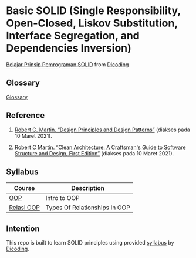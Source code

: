 # Basic SOLID (Single Responsibility, Open-Closed, Liskov Substitution, Interface Segregation, and Dependencies Inversion)

[Belajar Prinsip Pemrograman SOLID](https://www.dicoding.com/academies/169) from [Dicoding](https://www.dicoding.com/users/787116)

## Glossary

[Glossary](https://github.com/fadhilhaka/Basic-SOLID/tree/main/glossary)

## Reference

1. [Robert C. Martin. “Design Principles and Design Patterns”](http://www.cvc.uab.es/shared/teach/a21291/temes/object_oriented_design/materials_adicionals/principles_and_patterns.pdf) (diakses pada 10 Maret 2021). 

2. [Robert C Martin. “Clean Architecture: A Craftsman's Guide to Software Structure and Design, First Edition”](https://learning.oreilly.com/library/view/clean-architecture-a/9780134494272/) (diakses pada 10 Maret 2021).

## Syllabus

| Course | Description |
|--------|-------------|
| [OOP](https://github.com/fadhilhaka/Basic-SOLID/tree/main/OOP) | Intro to OOP |
| [Relasi OOP](https://github.com/fadhilhaka/Basic-SOLID/tree/main/relasi-OOP) | Types Of Relationships In OOP |

## Intention

This repo is built to learn SOLID principles using provided [syllabus](https://www.dicoding.com/academies/169/tutorials) by [Dicoding](https://www.dicoding.com/users/787116).